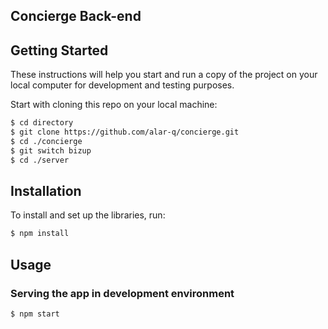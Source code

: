 ## Concierge Back-end

## Getting Started
These instructions will help you start and run a copy of the project on your local computer for development and testing purposes.

Start with cloning this repo on your local machine:

```sh
$ cd directory
$ git clone https://github.com/alar-q/concierge.git
$ cd ./concierge
$ git switch bizup
$ cd ./server
```

## Installation

To install and set up the libraries, run:
```sh    
$ npm install
```

## Usage

### Serving the app in development environment

```sh
$ npm start
```